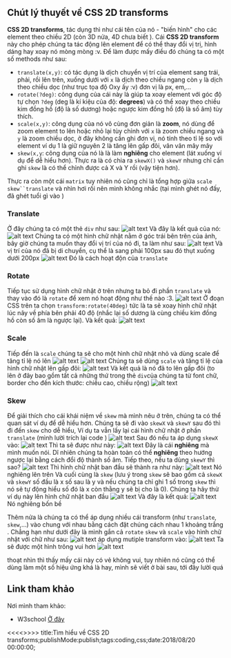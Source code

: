 ## Chút lý thuyết về CSS 2D transforms
**CSS 2D transforms**, tác dụng thì như cái tên của nó - "biến hình" cho các element theo chiều 2D (còn 3D nửa, 4D chưa biết <i class='em em-laughing'></i>). Cái **CSS 2D transform** này cho phép chúng ta tác động lên element để có thể thay đổi vị trị, hình dáng hay xoay nó mòng mòng :v. Để làm được mấy điều đó chúng ta có một số methods như sau:
* `translate(x,y)`: có tác dụng là dịch chuyển vị trí của element sang trái, phải, rồi lên trên, xuống dưới với `x` là dịch theo chiều ngang còn `y` là dịch theo chiều dọc (như trục tọa độ Oxy ấy :v) đơn vị là px, em,...
* `rotate(?deg)`: công dụng của cái này là giúp ta xoay element với góc độ tự chọn `?deg` (deg là kí kiệu của độ: **degrees**) và có thể xoay theo chiều kim đồng hồ (độ là số dương) hoặc ngược kim đồng hồ (độ là số âm) tùy thích.
* `scale(x,y)`: công dụng của  nó vô cùng đơn giản là **zoom**, nó dùng để zoom element to lên hoặc nhỏ lại tùy chỉnh với `x` là zoom chiều ngang và `y` là zoom chiều dọc, ở đây không cần ghi đơn vị, nó tính theo tỉ lệ so với element ví dụ 1 là giữ nguyên 2 là tăng lên gấp đôi, vân vân mây mây
* `skew(x,y`: công dụng của nó là là làm **nghiêng**  cho element (lát xuống ví dụ để dễ hiểu hơn). Thực ra là có chia ra `skewX()` và `skewY` nhưng chỉ cần ghi `skew` là có thể chỉnh được cả X và  Y rồi (vậy tiện hơn).

Thực ra còn một cái `matrix` tuy nhiên nó cũng chỉ là tổng hợp giữa `scale` `skew``translate` và nhìn hơi rối nên mình không nhắc (tại mình ghét nó đấy, đã ghét tuổi gì vào <i class='em em-angry'></i>)
### Translate
Ở đây chúng ta có một thẻ `div` như sau:
![alt text](https://s3-ap-southeast-1.amazonaws.com/kipalog.com/f0ijnh4up7_image.png)
Và đây là kết quả của nó:
![alt text](https://s3-ap-southeast-1.amazonaws.com/kipalog.com/9wh6fd06uf_image.png)
Chúng ta có một hình chữ nhật nằm ở góc trái bên trên của ảnh, bây giờ chúng ta muốn thay đổi vị trí của nó đi, ta làm như sau:
![alt text](https://s3-ap-southeast-1.amazonaws.com/kipalog.com/bq9kjuw5jm_image.png)
Và vị trí của nó đã bị di chuyển, cụ thể là sang phải 100px sau đó thụt xuống dưới 200px
![alt text](https://s3-ap-southeast-1.amazonaws.com/kipalog.com/5rofue04cp_image.png)
Đó là cách hoạt độn của `translate`
### Rotate
Tiếp tục sử dụng hình chữ nhật ở trên nhưng ta bỏ đi phần `translate` và thay vào đó là `rotate` để xem nó hoạt động như thế nào :3.
![alt text](https://s3-ap-southeast-1.amazonaws.com/kipalog.com/oecies30o7_image.png)
Ở đoạn CSS trên ta chọn `transform:rotate(40deg)` tức là ta sẽ xoay hình chữ nhật lúc nãy về phía bên phải 40 độ (nhắc lại số dương là cùng chiều kim đồng hồ còn số âm là ngược lại). Và kết quả:
![alt text](https://s3-ap-southeast-1.amazonaws.com/kipalog.com/vnhue64lv8_image.png)
### Scale
Tiếp đến là `scale` chúng ta sẽ cho một hình chữ nhật nhỏ  và dùng scale để tăng tỉ lệ nó lên
![alt text](https://s3-ap-southeast-1.amazonaws.com/kipalog.com/5iadgp2ssk_image.png)
![alt text](https://s3-ap-southeast-1.amazonaws.com/kipalog.com/bd7qntbk46_image.png)
Chúng ta sẽ dùng `scale` và tăng tỉ lệ của hình chữ nhật lên gấp đôi:
![alt text](https://s3-ap-southeast-1.amazonaws.com/kipalog.com/uoe9jtp0ap_image.png)
Và kết quả là nó đã to lên gấp đôi (to lên ở đây bao gồm tất cả những thứ trong thẻ `div`của chúng ta từ font chữ, border cho đến kích thước: chiều cao, chiều rộng)
![alt text](https://s3-ap-southeast-1.amazonaws.com/kipalog.com/glm884srgg_image.png)
### Skew
Để giải thích cho cái khái niệm về `skew` mà mình nêu ở trên, chúng ta có thể quan sát ví dụ để dễ hiểu hơn. Chúng ta sẽ đi vào `skewX` và `skewY` sau đó thì đi đến `skew` cho dễ hiểu, Ví dụ ta vẫn lấy lại cái hình chữ nhật ở phần `translate` (mình lười trích lại code <i class='em em-laughing'></i>) 
![alt text](https://s3-ap-southeast-1.amazonaws.com/kipalog.com/1vdo1hh8ao_image.png)
Sau đó nếu ta áp dụng `skewX` vào:
![alt text](https://s3-ap-southeast-1.amazonaws.com/kipalog.com/h1jkt3weuv_image.png)
Thì ta sẽ được như này:
![alt text](https://s3-ap-southeast-1.amazonaws.com/kipalog.com/1jlrxvp9ez_image.png)
Đây là cái **nghiêng** mà mình muốn nói. Dĩ nhiên chúng ta hoàn toàn có thể **nghiêng** theo hướng ngược lại bằng cách đổi độ thành số âm.
Tiếp theo, nếu ta dùng `skewY` thì sao?
![alt text](https://s3-ap-southeast-1.amazonaws.com/kipalog.com/8ao7u8etbj_image.png)
 Thì hình chữ nhật ban đầu sẽ thành ra như này:
 ![alt text](https://s3-ap-southeast-1.amazonaws.com/kipalog.com/fs78vql8l4_image.png)
 Nó nghiêng lên trên <i class='em em-laughing'></i>
 Và cuối cùng là `skew` (lưu ý trong `skew` sẽ bao gồm cả `skewX` và `skewY` số đầu là x số sau là y và nếu chúng ta chỉ ghi 1 số trong `skew` thì nó sẽ tự động hiểu số đó là x còn thằng y sẽ bị cho là 0). Chúng ta hãy thử ví dụ này lên hình chữ nhật ban đầu
![alt text](https://s3-ap-southeast-1.amazonaws.com/kipalog.com/h0ckojn1t7_image.png)
Và đây là kết quả:
![alt text](https://s3-ap-southeast-1.amazonaws.com/kipalog.com/jk3nudkn4j_image.png)
Nó nghiêng bốn bề <i class='em em-laughing'></i> 

Thêm nửa là chúng ta có thể áp dụng nhiều cái transform (như `translate`, `skew`,...) vào chung với nhau bằng cách đặt chúng cách nhau 1 khoảng trắng . Chẳng hạn như dưới đây là mình gắn cả `rotate` `skew` và `scale` vào hình chữ nhật với chữ như sau:
![alt text](https://s3-ap-southeast-1.amazonaws.com/kipalog.com/5qv8h2dnc_image.png)
áp dụng mutiple transform vào:
![alt text](https://s3-ap-southeast-1.amazonaws.com/kipalog.com/f9ymb2bsjx_image.png)
Ta sẽ được một hình trông vui hơn <i class='em em-laughing'></i>
![alt text](https://s3-ap-southeast-1.amazonaws.com/kipalog.com/4opd12iife_image.png)

thoạt nhìn thì thấy mấy cái này có vẻ không vui, tuy nhiên nó cũng có thể dùng làm một số hiệu ứng khá là hay, mình sẽ viết ở bài sau, tới đây lười quá <i class='em em-laughing'></i>
## Link tham khảo
Nơi mình tham khảo:
* W3school [Ở đây](https://www.w3schools.com/css/css3_2dtransforms.asp)

<<<<<Blog-Meta-Data>>>>>
title:Tìm hiểu về CSS 2D transforms;publishMode:publish;tags:coding,css;date:2018/08/20 00:00:00;